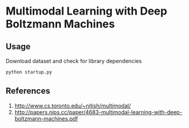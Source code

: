 # Multimodal Learning with Deep Boltzmann Machines

## Usage

Download dataset and check for library dependencies
```bash
python startup.py
```


## References

1. http://www.cs.toronto.edu/~nitish/multimodal/
2. http://papers.nips.cc/paper/4683-multimodal-learning-with-deep-boltzmann-machines.pdf
